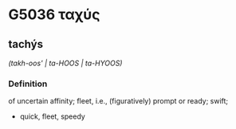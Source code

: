# G5036 ταχύς

## tachýs

_(takh-oos' | ta-HOOS | ta-HYOOS)_

### Definition

of uncertain affinity; fleet, i.e., (figuratively) prompt or ready; swift; 

- quick, fleet, speedy

